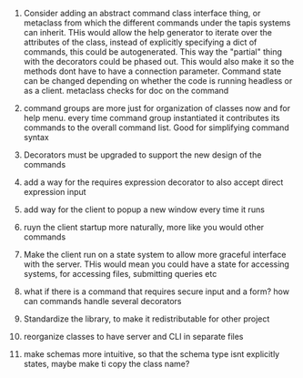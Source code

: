 1. Consider adding an abstract command class interface thing, or metaclass from which the different commands under the tapis systems can inherit. THis would allow the help generator to iterate over the attributes of the class, instead of explicitly specifying a dict of commands, this could be autogenerated. 
This way the "partial" thing with the decorators could be phased out. This would also make it so the methods dont have to have a connection parameter. Command state can be changed depending on whether the code is running headless or as a client. metaclass checks for doc on the command

2. command groups are more just for organization of classes now and for help menu. every time command group instantiated it contributes its commands to the overall command list. Good for simplifying command syntax

3. Decorators must be upgraded to support the new design of the commands

4. add a way for the requires expression decorator to also accept direct expression input

5. add way for the client to popup a new window every time it runs

6. ruyn the client startup more naturally, more like you would other commands

7. Make the client run on a state system to allow more graceful interface with the server. THis would mean you could have a state for accessing systems, for accessing files, submitting queries etc

8. what if there is a command that requires secure input and a form? how can commands handle several decorators

9. Standardize the library, to make it redistributable for other project

10. reorganize classes to have server and CLI in separate files

11. make schemas more intuitive, so that the schema type isnt explicitly states, maybe make ti copy the class name?